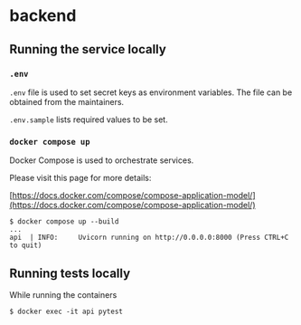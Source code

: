 # backend

## Running the service locally

### `.env`

`.env` file is used to set secret keys as environment variables. The file can be obtained from the maintainers.

`.env.sample` lists required values to be set.

### `docker compose up`

Docker Compose is used to orchestrate services.

Please visit this page for more details:

[https://docs.docker.com/compose/compose-application-model/](https://docs.docker.com/compose/compose-application-model/)

```
$ docker compose up --build
...
api  | INFO:     Uvicorn running on http://0.0.0.0:8000 (Press CTRL+C to quit)
```

## Running tests locally

While running the containers

```
$ docker exec -it api pytest
```
